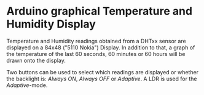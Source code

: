 # Arduino graphical Temperature and Humidity Display

Temperature and Humidity readings obtained from a DHTxx sensor are displayed on a 84x48 ("5110 Nokia") Display.
In addition to that, a graph of the temperature of the last 60 seconds, 60 minutes or 60 hours will be drawn onto the display.

Two buttons can be used to select which readings are displayed or whether the backlight is: 
_Always ON_, _Always OFF_ or _Adaptive_. A LDR is used for the _Adaptive_-mode.
